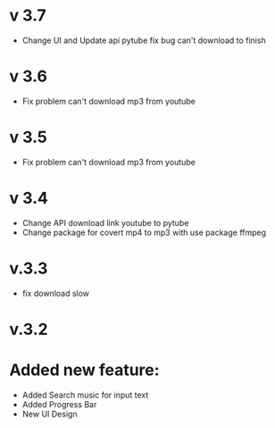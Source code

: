# v 3.7
- Change UI and Update api pytube fix bug can't download to finish
# v 3.6
- Fix problem can't download mp3 from youtube
# v 3.5
- Fix problem can't download mp3 from youtube
# v 3.4
- Change API download link youtube to pytube
- Change package for covert mp4 to mp3 with use package ffmpeg
# v.3.3
- fix download slow
# v.3.2
# Added new feature:
- Added Search music for input text
- Added Progress Bar
- New UI Design